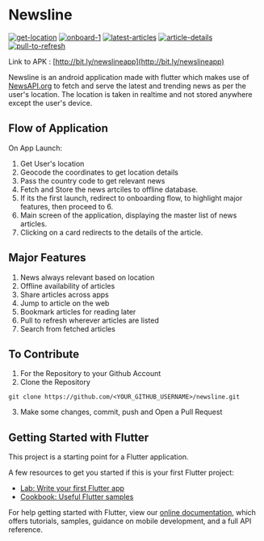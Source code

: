 # Newsline

<a href="https://ibb.co/c3Kb1yc"><img src="https://i.ibb.co/c3Kb1yc/get-location.png" alt="get-location" border="0"></a> <a href="https://ibb.co/F8ksM2h"><img src="https://i.ibb.co/F8ksM2h/onboard-1.png" alt="onboard-1" border="0"></a> <a href="https://ibb.co/N7nTDjg"><img src="https://i.ibb.co/N7nTDjg/latest-articles.png" alt="latest-articles" border="0"></a> <a href="https://ibb.co/0rXChty"><img src="https://i.ibb.co/0rXChty/article-details.png" alt="article-details" border="0"></a> <a href="https://ibb.co/jDM7vsw"><img src="https://i.ibb.co/jDM7vsw/pull-to-refresh.png" alt="pull-to-refresh" border="0"></a>

Link to APK : [http://bit.ly/newslineapp](http://bit.ly/newslineapp)

Newsline is an android application made with flutter which makes use of [NewsAPI.org](http://newsapi.org/) to fetch and serve the latest and trending news as per the user's location. The location is taken in realtime and not stored anywhere except the user's device.

## Flow of Application

On App Launch:

1. Get User's location
2. Geocode the coordinates to get location details
3. Pass the country code to get relevant news
4. Fetch and Store the news artciles to offline database.
5. If its the first launch, redirect to onboarding flow, to highlight major features, then proceed to 6.
6. Main screen of the application, displaying the master list of news articles.
7. Clicking on a card redirects to the details of the article.

## Major Features

1. News always relevant based on location
2. Offline availability of articles
3. Share articles across apps
4. Jump to article on the web
5. Bookmark articles for reading later
6. Pull to refresh wherever articles are listed
7. Search from fetched articles

## To Contribute

1. For the Repository to your Github Account
2. Clone the Repository
```
git clone https://github.com/<YOUR_GITHUB_USERNAME>/newsline.git
```
3. Make some changes, commit, push and Open a Pull Request

## Getting Started with Flutter

This project is a starting point for a Flutter application.

A few resources to get you started if this is your first Flutter project:

- [Lab: Write your first Flutter app](https://flutter.dev/docs/get-started/codelab)
- [Cookbook: Useful Flutter samples](https://flutter.dev/docs/cookbook)

For help getting started with Flutter, view our
[online documentation](https://flutter.dev/docs), which offers tutorials,
samples, guidance on mobile development, and a full API reference.
